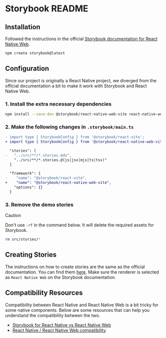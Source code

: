 # Storybook README

## Installation

Followed the instructions in the official [Storybook documentation for React Native Web](https://storybook.js.org/docs/get-started/frameworks/react-native-web-vite#in-a-project-without-storybook?renderer=react-native-web).

```bash
npm create storybook@latest
```

## Configuration

Since our project is originally a React Native project, we diverged from the official documentation a bit to make it work with Storybook and React Native Web.

### 1. Install the extra necessary dependencies

```bash
npm install --save-dev @storybook/react-native-web-vite react-native-web vite
```

### 2. Make the following changes in `.storybook/main.ts`

```diff
- import type { StorybookConfig } from '@storybook/react-vite';
+ import type { StorybookConfig } from '@storybook/react-native-web-vite';
```

```diff
  "stories": [
-   "../src/**/*.stories.mdx",
    "../src/**/*.stories.@(js|jsx|mjs|ts|tsx)"
  ]
```

```diff
  "framework": {
-    "name": "@storybook/react-vite",
+    "name": "@storybook/react-native-web-vite",
    "options": {}
  }
```

### 3. Remove the demo stories

<!--
  Below notation only works in GitHub markdown.
  https://docs.github.com/en/get-started/writing-on-github/getting-started-with-writing-and-formatting-on-github/basic-writing-and-formatting-syntax#alerts
-->

> [!CAUTION]
> Don't use ``-rf`` in the command below. It will delete the required assets for Storybook.

```bash
rm src/stories/*
```

## Creating Stories

The instructions on how to create stories are the same as the official documentation. You can find them [here](https://storybook.js.org/docs/writing-stories?renderer=react-native-web). Make sure the renderer is selected as `React Native Web` on the Storybook documentation.

## Compatibility Resources
Compatibility between React Native and React Native Web is a bit tricky for some native components. Below are some resources that can help you understand the compatibility between the two.

- [Storybook for React Native vs React Native Web](https://storybook.js.org/docs/get-started/frameworks/react-native-web-vite#react-native-vs-react-native-web)
- [React Native / React Native Web compatibility](https://necolas.github.io/react-native-web/docs/react-native-compatibility/)
